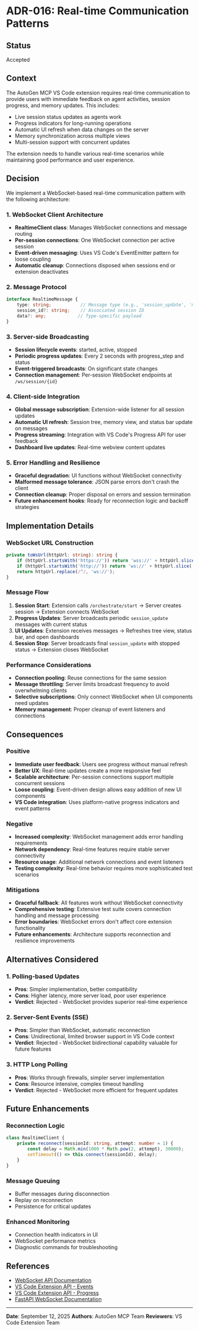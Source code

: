 # ADR-016: Real-time Communication Patterns

## Status
Accepted

## Context

The AutoGen MCP VS Code extension requires real-time communication to provide users with immediate feedback on agent activities, session progress, and memory updates. This includes:

- Live session status updates as agents work
- Progress indicators for long-running operations
- Automatic UI refresh when data changes on the server
- Memory synchronization across multiple views
- Multi-session support with concurrent updates

The extension needs to handle various real-time scenarios while maintaining good performance and user experience.

## Decision

We implement a WebSocket-based real-time communication pattern with the following architecture:

### 1. WebSocket Client Architecture
- **RealtimeClient class**: Manages WebSocket connections and message routing
- **Per-session connections**: One WebSocket connection per active session
- **Event-driven messaging**: Uses VS Code's EventEmitter pattern for loose coupling
- **Automatic cleanup**: Connections disposed when sessions end or extension deactivates

### 2. Message Protocol
```typescript
interface RealtimeMessage {
    type: string;           // Message type (e.g., 'session_update', 'memory_update')
    session_id?: string;    // Associated session ID
    data?: any;            // Type-specific payload
}
```

### 3. Server-side Broadcasting
- **Session lifecycle events**: started, active, stopped
- **Periodic progress updates**: Every 2 seconds with progress_step and status
- **Event-triggered broadcasts**: On significant state changes
- **Connection management**: Per-session WebSocket endpoints at `/ws/session/{id}`

### 4. Client-side Integration
- **Global message subscription**: Extension-wide listener for all session updates
- **Automatic UI refresh**: Session tree, memory view, and status bar update on messages
- **Progress streaming**: Integration with VS Code's Progress API for user feedback
- **Dashboard live updates**: Real-time webview content updates

### 5. Error Handling and Resilience
- **Graceful degradation**: UI functions without WebSocket connectivity
- **Malformed message tolerance**: JSON parse errors don't crash the client
- **Connection cleanup**: Proper disposal on errors and session termination
- **Future enhancement hooks**: Ready for reconnection logic and backoff strategies

## Implementation Details

### WebSocket URL Construction
```typescript
private toWsUrl(httpUrl: string): string {
    if (httpUrl.startsWith('https://')) return 'wss://' + httpUrl.slice('https://'.length);
    if (httpUrl.startsWith('http://')) return 'ws://' + httpUrl.slice('http://'.length);
    return httpUrl.replace(/^/, 'ws://');
}
```

### Message Flow
1. **Session Start**: Extension calls `/orchestrate/start` → Server creates session → Extension connects WebSocket
2. **Progress Updates**: Server broadcasts periodic `session_update` messages with current status
3. **UI Updates**: Extension receives messages → Refreshes tree view, status bar, and open dashboards
4. **Session Stop**: Server broadcasts final `session_update` with stopped status → Extension closes WebSocket

### Performance Considerations
- **Connection pooling**: Reuse connections for the same session
- **Message throttling**: Server limits broadcast frequency to avoid overwhelming clients
- **Selective subscriptions**: Only connect WebSocket when UI components need updates
- **Memory management**: Proper cleanup of event listeners and connections

## Consequences

### Positive
- **Immediate user feedback**: Users see progress without manual refresh
- **Better UX**: Real-time updates create a more responsive feel
- **Scalable architecture**: Per-session connections support multiple concurrent sessions
- **Loose coupling**: Event-driven design allows easy addition of new UI components
- **VS Code integration**: Uses platform-native progress indicators and event patterns

### Negative
- **Increased complexity**: WebSocket management adds error handling requirements
- **Network dependency**: Real-time features require stable server connectivity
- **Resource usage**: Additional network connections and event listeners
- **Testing complexity**: Real-time behavior requires more sophisticated test scenarios

### Mitigations
- **Graceful fallback**: All features work without WebSocket connectivity
- **Comprehensive testing**: Extensive test suite covers connection handling and message processing
- **Error boundaries**: WebSocket errors don't affect core extension functionality
- **Future enhancements**: Architecture supports reconnection and resilience improvements

## Alternatives Considered

### 1. Polling-based Updates
- **Pros**: Simpler implementation, better compatibility
- **Cons**: Higher latency, more server load, poor user experience
- **Verdict**: Rejected - WebSocket provides superior real-time experience

### 2. Server-Sent Events (SSE)
- **Pros**: Simpler than WebSocket, automatic reconnection
- **Cons**: Unidirectional, limited browser support in VS Code context
- **Verdict**: Rejected - WebSocket bidirectional capability valuable for future features

### 3. HTTP Long Polling
- **Pros**: Works through firewalls, simpler server implementation
- **Cons**: Resource intensive, complex timeout handling
- **Verdict**: Rejected - WebSocket more efficient for frequent updates

## Future Enhancements

### Reconnection Logic
```typescript
class RealtimeClient {
    private reconnect(sessionId: string, attempt: number = 1) {
        const delay = Math.min(1000 * Math.pow(2, attempt), 30000);
        setTimeout(() => this.connect(sessionId), delay);
    }
}
```

### Message Queuing
- Buffer messages during disconnection
- Replay on reconnection
- Persistence for critical updates

### Enhanced Monitoring
- Connection health indicators in UI
- WebSocket performance metrics
- Diagnostic commands for troubleshooting

## References

- [WebSocket API Documentation](https://developer.mozilla.org/en-US/docs/Web/API/WebSocket)
- [VS Code Extension API - Events](https://code.visualstudio.com/api/references/vscode-api#events)
- [VS Code Extension API - Progress](https://code.visualstudio.com/api/references/vscode-api#window.withProgress)
- [FastAPI WebSocket Documentation](https://fastapi.tiangolo.com/advanced/websockets/)

---

**Date**: September 12, 2025
**Authors**: AutoGen MCP Team
**Reviewers**: VS Code Extension Team
